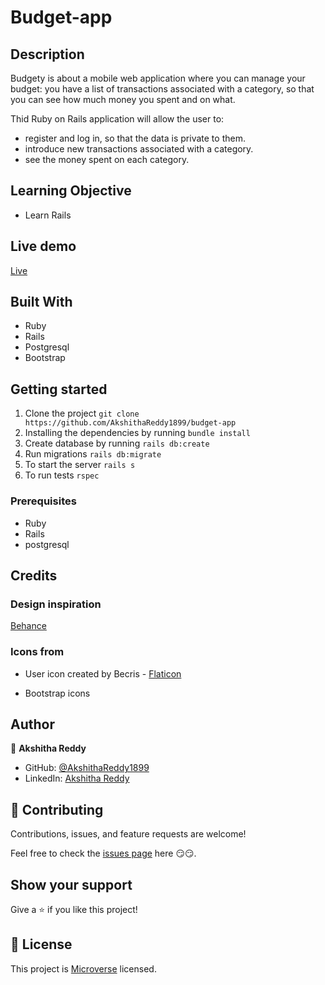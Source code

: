 # Budget-app

## Description

Budgety is about a mobile web application where you can manage your budget: you have a list of transactions associated with a category, so that you can see how much money you spent and on what.

Thid Ruby on Rails application will allow the user to:

- register and log in, so that the data is private to them.
- introduce new transactions associated with a category.
- see the money spent on each category.

## Learning Objective

- Learn Rails

## Live demo

[Live](https://budget-app-99.herokuapp.com/)

## Built With

- Ruby
- Rails
- Postgresql
- Bootstrap

## Getting started

1. Clone the project `git clone https://github.com/AkshithaReddy1899/budget-app`
2. Installing the dependencies by running `bundle install`
3. Create database by running `rails db:create`
4. Run migrations `rails db:migrate`
5. To start the server `rails s`
6. To run tests `rspec`

### Prerequisites

- Ruby
- Rails
- postgresql

## Credits

### Design inspiration

[Behance](https://www.behance.net/gregoirevella)

### Icons from

- User icon created by Becris - [Flaticon](https://www.flaticon.com/free-icons/user)

- Bootstrap icons

## Author

👤 **Akshitha Reddy**

- GitHub: [@AkshithaReddy1899](https://github.com/AkshithaReddy1899)
- LinkedIn: [Akshitha Reddy](https://www.linkedin.com/in/akshitha-reddy-716944198/)

## 🤝 Contributing

Contributions, issues, and feature requests are welcome!

Feel free to check the [issues page](https://github.com/AkshithaReddy1899/budget-app/issues) here 😏😏.

## Show your support

Give a ⭐️ if you like this project!

## 📝 License

This project is [Microverse](https://www.microverse.org/) licensed.
